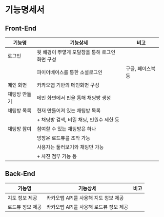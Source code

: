 # 기능명세서

 

## Front-End

| 기능명        | 기능상세                                        | 비고              |
| ------------- | ----------------------------------------------- | ----------------- |
| 로그인        | 뒷 배경이 뿌옇게 모달창을 통해 로그인 화면 구성 |                   |
|               | 파이어베이스를 통한 소셜로그인                  | 구글, 페이스북 등 |
| 메인 화면     | 카카오맵 기반의 메인화면 구성                   |                   |
| 채팅방 만들기 | 메인 화면에서 핀을 통해 채팅방 생성             |                   |
| 채팅방 목록   | 현재 만들어져 있는 채팅방 목록                  |                   |
|               | + 채팅방 검색, 비밀 채팅, 인원수 제한 등        |                   |
| 채팅방 참여   | 참여할 수 있는 채팅방은 하나                    |                   |
|               | 방장은 로드뷰를 조작 가능                       |                   |
|               | 사용자는 둘러보기와 채팅만 가능                 |                   |
|               | + 사진 첨부 기능 등                             |                   |



## Back-End

| 기능명           | 기능상세                               | 비고 |
| ---------------- | -------------------------------------- | ---- |
| 지도 정보 제공   | 카카오맵 API를 사용해 지도 정보 제공   |      |
| 로드뷰 정보 제공 | 카카오맵 API를 사용해 로드뷰 정보 제공 |      |

